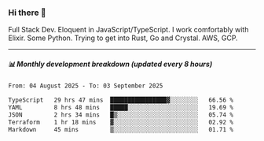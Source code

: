 ### Hi there 👋

Full Stack Dev. Eloquent in JavaScript/TypeScript. I work comfortably with Elixir. Some Python. Trying to get into Rust, Go and Crystal. AWS, GCP.

***

##### 📊 Monthly development breakdown (updated every 8 hours)

<!--START_SECTION:waka-->

```txt
From: 04 August 2025 - To: 03 September 2025

TypeScript   29 hrs 47 mins  ████████████████▓░░░░░░░░   66.56 %
YAML         8 hrs 48 mins   █████░░░░░░░░░░░░░░░░░░░░   19.69 %
JSON         2 hrs 34 mins   █▒░░░░░░░░░░░░░░░░░░░░░░░   05.74 %
Terraform    1 hr 18 mins    ▓░░░░░░░░░░░░░░░░░░░░░░░░   02.92 %
Markdown     45 mins         ▒░░░░░░░░░░░░░░░░░░░░░░░░   01.71 %
```

<!--END_SECTION:waka-->
